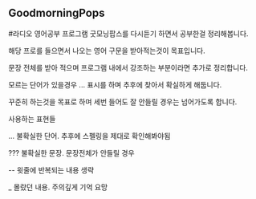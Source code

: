 ## GoodmorningPops
#라디오 영어공부 프로그램 굿모닝팝스를 다시듣기 하면서 공부한걸 정리해봅니다.

해당 프로를 들으면서 나오는 영어 구문을 받아적는것이 목표입니다. 

문장 전체를 받아 적으며 프로그램 내에서 강조하는 부분이라면 추가로 정리합니다.

모르는 단어가 있을경우 ... 표시를 하며 추후에 찾아서 확실하게 해둡니다.

꾸준히 하는것을 목표로 하며 세번 들어도 잘 안들릴 경우는 넘어가도록 합니다.


사용하는 표현들 

 ... 불확실한 단어. 추후에 스펠링을 제대로 확인해봐야됨 
 
 ??? 불확실한 문장. 문장전체가 안들릴 경우
 
 -- 윗줄에 반복되는 내용 생략 
 
 _ 몰랐던 내용. 주의깊게 기억 요망
